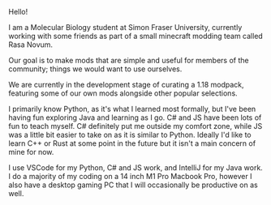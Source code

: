 Hello!

I am a Molecular Biology student at Simon Fraser University, currently working with some friends as part of a small minecraft modding team called Rasa Novum.

Our goal is to make mods that are simple and useful for members of the community; things we would want to use ourselves.

We are currently in the development stage of curating a 1.18 modpack, featuring some of our own mods alongside other popular selections.

I primarily know Python, as it's what I learned most formally, but I've been having fun exploring Java and learning as I go. C# and JS have been lots of fun to teach myself. C# definitely put me outside my comfort zone, while JS was a little bit easier to take on as it is similar to Python. Ideally I'd like to learn C++ or Rust at some point in the future but it isn't a main concern of mine for now.

I use VSCode for my Python, C# and JS work, and IntelliJ for my Java work. I do a majority of my coding on a 14 inch M1 Pro Macbook Pro, however I also have a desktop gaming PC that I will occasionally be productive on as well.
